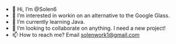 - 👋 Hi, I’m @Solen6
- 👀 I’m interested in workin on an alternative to the Google Glass.
- 🌱 I’m currently learning Java.
- 💞️ I’m looking to collaborate on anything. I need a new project!
- 📫 How to reach me? Email solenwork1@gmail.com

<!---
Solen6/Solen6 is a ✨ special ✨ repository because its `README.md` (this file) appears on your GitHub profile.
You can click the Preview link to take a look at your changes.
--->
